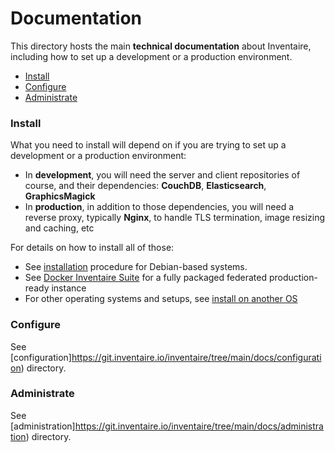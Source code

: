 # Documentation

This directory hosts the main **technical documentation** about Inventaire, including how to set up a development or a production environment.

<!-- START doctoc generated TOC please keep comment here to allow auto update -->
<!-- DON'T EDIT THIS SECTION, INSTEAD RE-RUN doctoc TO UPDATE -->

- [Install](#install)
- [Configure](#configure)
- [Administrate](#administrate)

<!-- END doctoc generated TOC please keep comment here to allow auto update -->

### Install

What you need to install will depend on if you are trying to set up a development or a production environment:
* In **development**, you will need the server and client repositories of course, and their dependencies: **CouchDB**, **Elasticsearch**, **GraphicsMagick**
* In **production**, in addition to those dependencies, you will need a reverse proxy, typically **Nginx**, to handle TLS termination, image resizing and caching, etc

For details on how to install all of those:
* See [installation](./installation) procedure for Debian-based systems.
* See [Docker Inventaire Suite](https://git.inventaire.io/docker-inventaire) for a fully packaged federated production-ready instance
* For other operating systems and setups, see [install on another OS](./installation/README.md#install-on-other-operating-systems)

### Configure

See [configuration]https://git.inventaire.io/inventaire/tree/main/docs/configuration) directory.

### Administrate

See [administration]https://git.inventaire.io/inventaire/tree/main/docs/administration) directory.
